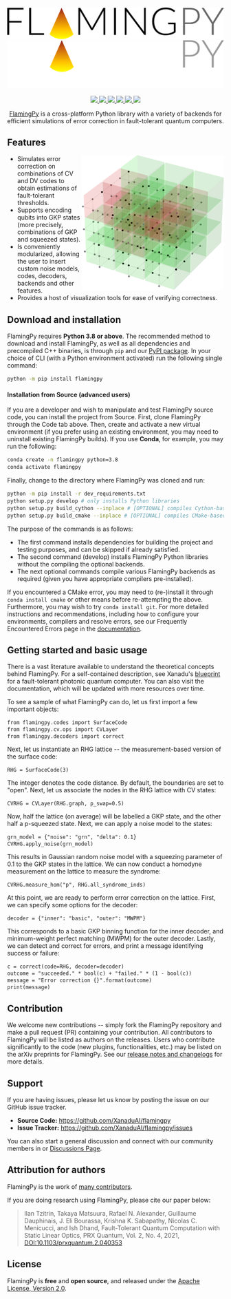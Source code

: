![Logo](doc/_static/flamingpy_logo_light.svg#gh-light-mode-only)
![Logo](doc/_static/flamingpy_logo_dark.svg#gh-dark-mode-only)

<p align="center">
  <!-- Tests (GitHub actions) -->
  <a href="https://github.com/XanaduAI/flamingpy/actions/workflows/build_tests.yaml">
    <img src="https://img.shields.io/github/workflow/status/XanaduAI/flamingpy/Tests?label=build%20%26%20tests&style=flat-square" />
  </a>
  <!-- CodeFactor -->
  <a href="https://www.codefactor.io/repository/github/xanaduai/flamingpy">
    <img src="https://img.shields.io/codefactor/grade/github/XanaduAI/flamingpy/master?style=flat-square" />
  </a>
  <!-- PyPI (Python Version) -->
  <a href="https://pypi.org/project/flamingpy">
    <img src="https://img.shields.io/pypi/pyversions/flamingpy.svg?style=flat-square" />
  </a>
  <!-- PyPI -->
  <a href="https://pypi.org/project/flamingpy">
    <img src="https://img.shields.io/pypi/v/flamingpy.svg?style=flat-square" />
  </a>
  <!-- CodeCov -->
  <a href="https://codecov.io/gh/XanaduAI/flamingpy">
    <img src="https://img.shields.io/codecov/c/github/xanaduai/flamingpy/master.svg?style=popout-square" />
  </a>
  <!-- License -->
  <a href="https://www.apache.org/licenses/LICENSE-2.0">
    <img src="https://img.shields.io/pypi/l/flamingpy.svg?logo=apache&style=flat-square" />    
  </a>
</p>

<p align="center">
 <a href="https://github.com/XanaduAI/ft-stack">FlamingPy</a> is a cross-platform Python library with a variety of backends for efficient simulations of error correction in fault-tolerant quantum computers.
</p>

## Features

<img src="doc/_static/RHG_matching.svg" width="330px" align="right">

* Simulates error correction on combinations of CV and DV codes to obtain estimations of fault-tolerant thresholds. 
* Supports encoding qubits into GKP states (more precisely, combinations of GKP and squeezed states). 
* Is conveniently modularized, allowing the user to insert custom noise models, codes, decoders, backends and other features. 
* Provides a host of visualization tools for ease of verifying correctness.
  
## Download and installation 

FlamingPy requires **Python 3.8 or above**. The recommended method to download and install FlamingPy, as well as all dependencies and precompiled C++ binaries, is through `pip` and our [PyPI package](https://pypi.org/project/flamingpy). In your choice of CLI (with a Python environment activated) run the following single command:

```bash
python -m pip install flamingpy
``` 

#### Installation from Source (advanced users)

If you are a developer and wish to manipulate and test FlamingPy source code, you can install the project from Source. First, clone FlamingPy through the Code tab above. Then, create and activate a new virtual environment (if you prefer using an existing environment, you may need to uninstall existing FlamingPy builds). If you use **Conda**, for example, you may run the following:

```bash
conda create -n flamingpy python=3.8
conda activate flamingpy
```

Finally, change to the directory where FlamingPy was cloned and run:

```bash
python -m pip install -r dev_requirements.txt
python setup.py develop # only installs Python libraries
python setup.py build_cython --inplace # [OPTIONAL] compiles Cython-based backends
python setup.py build_cmake --inplace # [OPTIONAL] compiles CMake-based backends
``` 

The purpose of the commands is as follows:
- The first command installs dependencies for building the project and testing purposes, and can be skipped if already satisfied. 
- The second command (develop) installs FlamingPy Python libraries without the compiling the optional backends. 
- The next optional commands compile various FlamingPy backends as required (given you have appropriate compilers pre-installed). 

If you encountered a CMake error, you may need to (re-)install it through `conda install cmake` or other means before re-attempting the above. Furthermore, you may wish to try `conda install git`. For more detailed instructions and recommendations, including how to configure your environments, compilers and resolve errors, see our Frequently Encountered Errors page in the [documentation](https://flamingpy.readthedocs.io/en/stable/help/frequently_encountered_errors.html).

## Getting started and basic usage

There is a vast literature available to understand the theoretical concepts behind FlamingPy. For a self-contained description, see Xanadu's [blueprint](https://quantum-journal.org/papers/q-2021-02-04-392/) for a fault-tolerant photonic quantum computer. You can also visit the documentation, which will be updated with more resources over time.

To see a sample of what FlamingPy can do, let us first import a few important objects:

```
from flamingpy.codes import SurfaceCode
from flamingpy.cv.ops import CVLayer
from flamingpy.decoders import correct
```

Next, let us instantiate an RHG lattice -- the measurement-based version of the surface code:

```
RHG = SurfaceCode(3)
```

The integer denotes the code distance. By default, the boundaries are set to "open". Next, let us associate the nodes in the RHG lattice with CV states:

```
CVRHG = CVLayer(RHG.graph, p_swap=0.5)
```

Now, half the lattice (on average) will be labelled a GKP state, and the other half a p-squeezed state. Next, we can apply a noise model to the states:

```
grn_model = {"noise": "grn", "delta": 0.1}
CVRHG.apply_noise(grn_model)
```

This results in Gaussian random noise model with a squeezing parameter of 0.1 to the GKP states in the lattice. We can now conduct a homodyne measurement on the lattice to measure the syndrome:

```
CVRHG.measure_hom("p", RHG.all_syndrome_inds)
```

At this point, we are ready to perform error correction on the lattice. First, we can specify some options for the decoder:

```
decoder = {"inner": "basic", "outer": "MWPM"}
```

This corresponds to a basic GKP binning function for the inner decoder, and minimum-weight perfect matching (MWPM) for the outer decoder. Lastly, we can detect and correct for errors, and print a message identifying success or failure:

```
c = correct(code=RHG, decoder=decoder)
outcome = "succeeded." * bool(c) + "failed." * (1 - bool(c))
message = "Error correction {}".format(outcome)
print(message)
```

<!-- ## Performance Demos
  -->

## Contribution

We welcome new contributions -- simply fork the FlamingPy repository and make a pull request (PR) containing your contribution. All contributors to FlamingPy will be listed as authors on the releases. Users who contribute significantly to the code (new plugins, functionalities, etc.) may be listed on the arXiv preprints for FlamingPy. See our [release notes and changelogs](https://github.com/XanaduAI/flamingpy/releases) for more details.



## Support

If you are having issues, please let us know by posting the issue on our GitHub issue tracker.

- **Source Code:** https://github.com/XanaduAI/flamingpy
- **Issue Tracker:** https://github.com/XanaduAI/flamingpy/issues

You can also start a general discussion and connect with our community members in or [Discussions Page](https://github.com/XanaduAI/flamingpy/discussions). 

## Attribution for authors

FlamingPy is the work of [many contributors](https://github.com/XanaduAI/ft-stack/graphs/contributors). 

If you are doing research using FlamingPy, please cite our paper below:

> Ilan Tzitrin, Takaya Matsuura, Rafael N. Alexander, Guillaume Dauphinais, J. Eli Bourassa, Krishna K. Sabapathy, Nicolas C. Menicucci, and Ish Dhand,
> Fault-Tolerant Quantum Computation with Static Linear Optics, PRX Quantum, Vol. 2, No. 4, 2021, 
> [DOI:10.1103/prxquantum.2.040353](http://dx.doi.org/10.1103/PRXQuantum.2.040353) 

## License

FlamingPy is **free** and **open source**, and released under the [Apache License, Version 2.0](http://www.apache.org/licenses/LICENSE-2.0).
